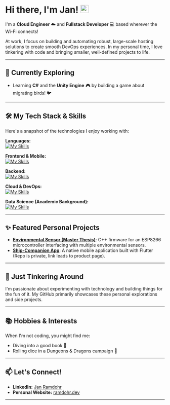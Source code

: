 # Hi there, I'm Jan! <img src="https://media.giphy.com/media/hvRJCLFzcasrR4ia7z/giphy.gif" width="25px">

I'm a **Cloud Engineer** ☁️ and **Fullstack Developer** 💻 based wherever the Wi-Fi connects!

At work, I focus on building and automating robust, large-scale hosting solutions to create smooth DevOps experiences. In my personal time, I love tinkering with code and bringing smaller, well-defined projects to life.

---

## 🌱 Currently Exploring

- Learning **C#** and the **Unity Engine** 🎮 by building a game about migrating birds! 🐦

---

## 🛠️ My Tech Stack & Skills

Here's a snapshot of the technologies I enjoy working with:

**Languages:**  
[![My Skills](https://skillicons.dev/icons?i=ts,js,python,cpp,dart)](https://skillicons.dev)

**Frontend & Mobile:**  
[![My Skills](https://skillicons.dev/icons?i=react,flutter)](https://skillicons.dev)

**Backend:**  
[![My Skills](https://skillicons.dev/icons?i=nodejs,java)](https://skillicons.dev)

**Cloud & DevOps:**  
[![My Skills](https://skillicons.dev/icons?i=azure,kubernetes,docker,bash)](https://skillicons.dev)

**Data Science (Academic Background):**  
[![My Skills](https://skillicons.dev/icons?i=py,pytorch,tensorflow,sklearn)](https://skillicons.dev)

---

## ✨ Featured Personal Projects

- **[Environmental Sensor (Master Thesis)](https://github.com/jan-ra/ESP8266-environment-sensor)**: C++ firmware for an ESP8266 microcontroller interfacing with multiple environmental sensors.
- **[Ship-Companion App](https://ramdohr.dev/ship-companion)**: A native mobile application built with Flutter (Repo is private, link leads to product page).

---

## 🔭 Just Tinkering Around

I'm passionate about experimenting with technology and building things for the fun of it. My GitHub primarily showcases these personal explorations and side projects.

---

## 📚 Hobbies & Interests

When I'm not coding, you might find me:

- Diving into a good book 📖
- Rolling dice in a Dungeons & Dragons campaign 🎲

---

## 📫 Let's Connect!

- **LinkedIn:** [Jan Ramdohr](https://www.linkedin.com/in/jan-ramdohr/)
- **Personal Website:** [ramdohr.dev](https://ramdohr.dev)

---
